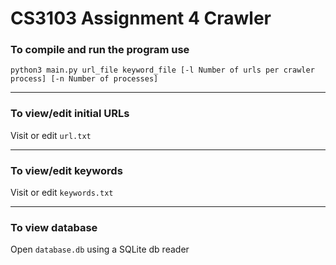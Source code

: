 # CS3103 Assignment 4 Crawler

### To compile and run the program use
`python3 main.py url_file keyword_file [-l Number of urls per crawler process] [-n Number of processes]`

---
### To view/edit initial URLs
Visit or edit `url.txt`

---
### To view/edit keywords
Visit or edit `keywords.txt`

--- 
### To view database
Open `database.db` using a SQLite db reader
